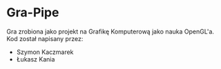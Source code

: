 # Gra-Pipe
Gra zrobiona jako projekt na Grafikę Komputerową jako nauka OpenGL'a.
Kod został napisany przez:
- Szymon Kaczmarek
- Łukasz Kania
